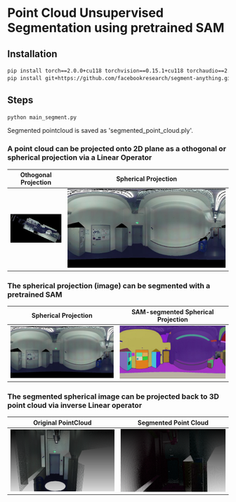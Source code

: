 # Point Cloud Unsupervised Segmentation using pretrained SAM

## Installation
```bash
pip install torch==2.0.0+cu118 torchvision==0.15.1+cu118 torchaudio==2.0.1+cu118 --index-url https://download.pytorch.org/whl/cu118
pip install git+https://github.com/facebookresearch/segment-anything.git
```




## Steps

```bash
python main_segment.py
```

Segmented pointcloud is saved as 'segmented_point_cloud.ply'.

### A point cloud can be projected onto 2D plane as a othogonal or spherical projection via a Linear Operator

| Othogonal Projection | Spherical Projection |
|:-------:|:-------:|
| ![Caption for Image 1](orthoimage.jpg) | ![Caption for Image 2](spherical_projection.jpg) |



### The spherical projection (image) can be segmented with a pretrained SAM


| Spherical Projection| SAM-segmented Spherical Projection |
|:-------:|:-------:|
| ![Caption for Image 1](spherical_projection.jpg) | ![Caption for Image 2](spherical_projection_segmented.jpg) |



### The segmented spherical image can be projected back to 3D point cloud via inverse Linear operator


| Original PointCloud| Segmented Point Cloud |
|:-------:|:-------:|
| ![Caption for Image 1](original_pointcloud.png) | ![Caption for Image 2](segmented_pointcloud.png) |

